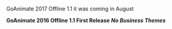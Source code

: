 GoAnimate 2017 Offline 1.1 it was coming in August

**GoAnimate 2016 Offline 1.1 First Release**
***No Business Themes***

